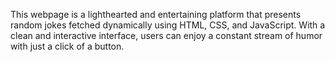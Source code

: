This webpage is a lighthearted and entertaining platform that presents random jokes fetched dynamically using HTML, CSS, and JavaScript. With a clean and interactive interface, users can enjoy a constant stream of humor with just a click of a button.
